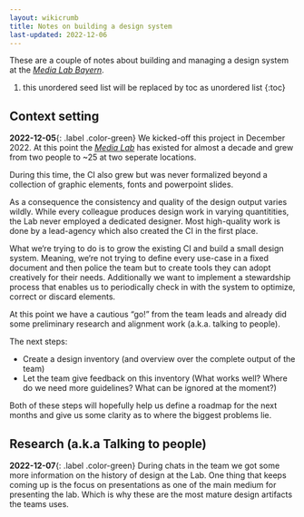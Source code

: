 ```yaml
---
layout: wikicrumb 
title: Notes on building a design system
last-updated: 2022-12-06
---
```


These are a couple of notes about building and managing a design system at the *[Media Lab Bayern](https://www.media-lab.de/de/)*.

1. this unordered seed list will be replaced by toc as unordered list
{:toc}

## Context setting

**2022-12-05**{: .label .color-green} We kicked-off this project in December 2022. At this point the *[Media Lab](https://www.media-lab.de/de/)* has existed for almost a decade and grew from two people to ~25 at two seperate locations.

During this time, the CI also grew but was never formalized beyond a collection of graphic elements, fonts and powerpoint slides.

As a consequence the consistency and quality of the design output varies wildly. While every colleague produces design work in varying quantitities, the Lab never employed a dedicated designer. Most high-quality work is done by a lead-agency which also created the CI in the first place.

What we‘re trying to do is to grow the existing CI and build a small design system. Meaning, we‘re not trying to define every use-case in a fixed document and then police the team but to create tools they can adopt creatively for their needs. Additionally we want to implement a stewardship process that enables us to periodically check in with the system to optimize, correct or discard elements.

At this point we have a cautious “go!” from the team leads and already did some preliminary research  and alignment work (a.k.a. talking to people).

The next steps:

* Create a design inventory (and overview over the complete output of the team)
* Let the team give feedback on this inventory (What works well? Where do we need more guidelines? What can be ignored at the moment?)

Both of these steps will hopefully help us define a roadmap for the next months and give us some clarity as to where the biggest problems lie.

## Research (a.k.a Talking to people)

**2022-12-07**{: .label .color-green} During chats in the team we got some more information on the history of design at the Lab. One thing that keeps coming up is the focus on presentations as one of the main medium for presenting the lab. Which is why these are the most mature design artifacts the teams uses.
